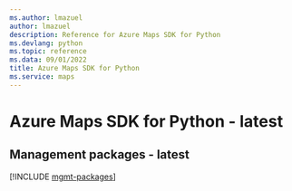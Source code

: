 ```yaml
---
ms.author: lmazuel
author: lmazuel
description: Reference for Azure Maps SDK for Python
ms.devlang: python
ms.topic: reference
ms.data: 09/01/2022
title: Azure Maps SDK for Python
ms.service: maps
---
```

# Azure Maps SDK for Python - latest

## Management packages - latest
[!INCLUDE [mgmt-packages](maps-mgmt-index.md)]